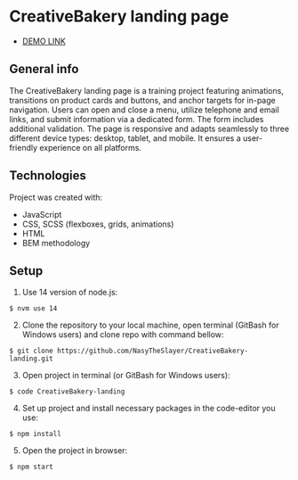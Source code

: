 # CreativeBakery landing page

- [DEMO LINK](https://nasytheslayer.github.io/CreativeBakery-landing/)

## General info
The CreativeBakery landing page is a training project featuring animations, transitions on product cards and buttons, and anchor targets for in-page navigation. Users can open and close a menu, utilize telephone and email links, and submit information via a dedicated form. The form includes additional validation. The page is responsive and adapts seamlessly to three different device types: desktop, tablet, and mobile. It ensures a user-friendly experience on all platforms.

## Technologies
Project was created with:
* JavaScript
* CSS, SCSS (flexboxes, grids, animations)
* HTML
* BEM methodology

## Setup
1. Use 14 version of node.js:
```
$ nvm use 14
```

2. Clone the repository to your local machine, open terminal (GitBash for Windows users) and clone repo with command bellow:
```
$ git clone https://github.com/NasyTheSlayer/CreativeBakery-landing.git
```

3. Open project in terminal (or GitBash for Windows users):
```
$ code CreativeBakery-landing
```

4. Set up project and install necessary packages in the code-editor you use:
```
$ npm install
```

5. Open the project in browser:
```
$ npm start
```
